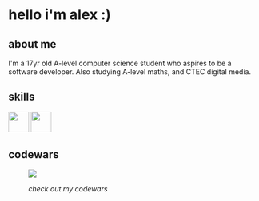 <h1>hello i'm alex :)</h1>

<h2>about me</h2>
<p>I'm a 17yr old A-level computer science student who aspires to be a software developer. Also studying A-level maths, and CTEC digital media.</p>

<h2>skills</h2>
<a title="click to see my python projects" href="https://github.com/stars/dragonbough/lists/python"><img width="41" height="41" src="https://github.com/dragonbough/dragonbough/assets/99271006/1785b9a6-785a-4e39-b535-69a8cbaa7c2f"></a> 
<a title="click to see my web projects" href="https://github.com/stars/dragonbough/lists/web"><img width="41" height="41" src="https://github.com/user-attachments/assets/a54d5c45-76b2-4b5e-a904-ebfc30a510ad"></a>

<!-- <p><a href="https://github.com/dragonbough/c-sharp"><img align="left" width="41" height="41" src="https://github.com/dragonbough/dragonbough/assets/99271006/40404fb7-87e9-4504-8590-2b0a5cbc2b7f"></p> --!>


<h2>codewars</h2>
<figure>
<a href="https://www.codewars.com/users/dragonbough"> <img src="https://www.codewars.com/users/dragonbough/badges/large"/> </a>
<figcaption> <p> <i>check out my codewars</i> </p> </figcaption>
</figure>
